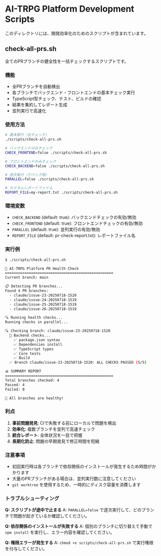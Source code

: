 # AI-TRPG Platform Development Scripts

このディレクトリには、開発効率化のためのスクリプトが含まれています。

## check-all-prs.sh

全てのPRブランチの健全性を一括チェックするスクリプトです。

### 機能

- 全PRブランチを自動検出
- 各ブランチでバックエンド・フロントエンドの基本チェック実行
- TypeScript型チェック、テスト、ビルドの確認
- 結果を集約してレポート生成
- 並列実行で高速化

### 使用方法

```bash
# 基本実行（全チェック）
./scripts/check-all-prs.sh

# バックエンドのみチェック
CHECK_FRONTEND=false ./scripts/check-all-prs.sh

# フロントエンドのみチェック
CHECK_BACKEND=false ./scripts/check-all-prs.sh

# 逐次実行（デバッグ用）
PARALLEL=false ./scripts/check-all-prs.sh

# カスタムレポートファイル
REPORT_FILE=my-report.txt ./scripts/check-all-prs.sh
```

### 環境変数

- `CHECK_BACKEND` (default: true): バックエンドチェックの有効/無効
- `CHECK_FRONTEND` (default: true): フロントエンドチェックの有効/無効
- `PARALLEL` (default: true): 並列実行の有効/無効
- `REPORT_FILE` (default: pr-check-report.txt): レポートファイル名

### 実行例

```bash
$ ./scripts/check-all-prs.sh

🚀 AI-TRPG Platform PR Health Check
==================================================
Current branch: main

📋 Detecting PR branches...
Found 4 PR branches:
  - claude/issue-23-20250718-1520
  - claude/issue-24-20250718-1519
  - claude/issue-25-20250718-1519
  - claude/issue-26-20250718-1519

🔍 Running health checks...
Running checks in parallel...

🔍 Checking branch: claude/issue-23-20250718-1520
  🔧 Backend checks...
    ✅ package.json syntax
    ✅ Dependencies install
    ✅ TypeScript types
    ✅ Core tests
    ✅ Build
  ✅ Branch claude/issue-23-20250718-1520: ALL CHECKS PASSED (5/5)

📊 SUMMARY REPORT
==================================================
Total branches checked: 4
Passed: 4
Failed: 0

🎉 All branches are healthy!
```

### 利点

1. **事前問題発見**: CIで失敗する前にローカルで問題を検出
2. **効率化**: 複数ブランチを並列で高速チェック
3. **統合レポート**: 全体状況を一目で把握
4. **長期化防止**: 問題の早期発見で修正時間を短縮

### 注意事項

- 初回実行時は各ブランチで依存関係のインストールが発生するため時間がかかります
- 大量のPRブランチがある場合は、並列実行数に注意してください
- `git worktree` を使用するため、一時的にディスク容量を消費します

### トラブルシューティング

**Q: スクリプトが途中で止まる**
A: `PARALLEL=false` で逐次実行して、どのブランチで問題が起きているか確認してください。

**Q: 依存関係のインストールが失敗する**
A: 個別のブランチに切り替えて手動で `npm install` を実行し、エラー内容を確認してください。

**Q: 権限エラーが発生する**
A: `chmod +x scripts/check-all-prs.sh` で実行権限を付与してください。